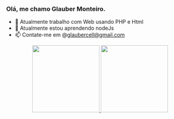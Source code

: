 ### Olá, me chamo Glauber Monteiro.




- 🔭 Atualmente trabalho com Web usando PHP e Html
- 🌱 Atualmente estou aprendendo nodeJs
- 📫 Contate-me em @glaubercell@gmail.com

<div align="center">
  <a href="https://github.com/rafaballerini">
  <img height="180em" src="https://github-readme-stats.vercel.app/api?username=rafaballerini&show_icons=true&theme=dracula&include_all_commits=true&count_private=true"/>
  <img height="180em" src="https://github-readme-stats.vercel.app/api/top-langs/?username=rafaballerini&layout=compact&langs_count=7&theme=dracula"/>
</div>
